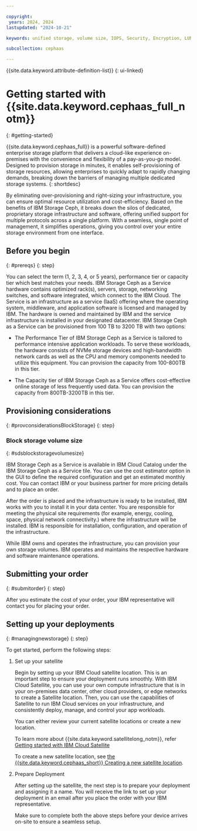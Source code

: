 ```yaml
---

copyright:
 years: 2024, 2024
lastupdated: "2024-10-21"

keywords: unified storage, volume size, IOPS, Security, Encryption, LUN, secondary storage, mount storage, provision storage, iSCSI, MPIO, redundant

subcollection: cephaas

---
```

{{site.data.keyword.attribute-definition-list}}
{: ui-linked}

# Getting started with {{site.data.keyword.cephaas_full_notm}}
{: #getting-started}

{{site.data.keyword.cephaas_full}} is a powerful software-defined enterprise storage platform that delivers a cloud-like experience on-premises with the convenience and flexibility of a pay-as-you-go model. Designed to provision storage in minutes, it enables self-provisioning of storage resources, allowing enterprises to quickly adapt to rapidly changing demands, breaking down the barriers of managing multiple dedicated storage systems.
{: shortdesc}

By eliminating over-provisioning and right-sizing your infrastructure, you can ensure optimal resource utilization and cost-efficiency. Based on the benefits of IBM Storage Ceph, it breaks down the silos of dedicated, proprietary storage infrastructure and software, offering unified support for multiple protocols across a single platform. With a seamless, single point of management, it simplifies operations, giving you control over your entire storage environment from one interface.


## Before you begin
{: #prereqs}
{: step}

You can select the term (1, 2, 3, 4, or 5 years), performance tier or capacity tier which best matches your needs. IBM Storage Ceph as a Service hardware contains optimized rack(s), servers, storage, networking switches, and software integrated, which connect to the IBM Cloud.
The Service is an infrastructure as a service (IaaS) offering where the operating system, middleware, and application software is licensed and managed by IBM. The hardware is owned and maintained by IBM and the service infrastructure is installed in your designated datacenter.
IBM Storage Ceph as a Service can be provisioned from 100 TB to 3200 TB with two options:

- The Performance Tier of IBM Storage Ceph as a Service is tailored to performance intensive application workloads. To serve these workloads, the hardware consists of NVMe storage devices and high-bandwidth network cards as well as the CPU and memory components needed to utilize this equipment. You can provision the capacity from 100-800TB in this tier.

- The Capacity tier of IBM Storage Ceph as a Service offers cost-effective online storage of less frequently used data. You can provision the capacity from 800TB-3200TB in this tier.



## Provisioning considerations
{: #provconsiderationsBlockStorage}
{: step}

### Block storage volume size
{: #sdsblockstoragevolumesize}

IBM Storage Ceph as a Service is available in IBM Cloud Catalog under the IBM Storage Ceph as a Service tile. You can use the cost estimator option in the GUI to define the required configuration and get an estimated monthly cost. You can contact IBM or your business partner for more pricing details and to place an order.

After the order is placed and the infrastructure is ready to be installed, IBM works with you to install it in your data center. You are responsible for meeting the physical site requirements (for example, energy, cooling, space, physical network connectivity.) where the infrastructure will be installed. IBM is responsible for installation, configuration, and operation of the infrastructure.

While IBM owns and operates the infrastructure, you can provision your own storage volumes. IBM operates and maintains the respective hardware and software maintenance operations.


## Submitting your order
{: #submitorder}
{: step}

After you estimate the cost of your order, your IBM representative will contact you for placing your order.


## Setting up your deployments
{: #managingnewstorage}
{: step}

To get started, perform the following steps:

1. Set up your satellite

    Begin by setting up your IBM Cloud satellite location. This is an important step to ensure your deployment runs smoothly. With IBM Cloud Satellite, you can use your own compute infrastructure that is in your on-premises data center, other cloud providers, or edge networks to create a Satellite location. Then, you can use the capabilities of Satellite to run IBM Cloud services on your infrastructure, and consistently deploy, manage, and control your app workloads.

    You can either review your current satellite locations or create a new location.


    To learn more about {{site.data.keyword.satellitelong_notm}}, refer [Getting started with IBM Cloud Satellite](/docs/satellite?topic=satellite-getting-started)

    To create a new satellite location, see [the {{site.data.keyword.cephaas_short}} Creating a new satellite location](/docs/cephaas?topic=cephaas-creating-anew-satellite-location).


2. Prepare Deployment

    After setting up the satellite, the next step is to prepare your deployment and assigning  it a name. You will receive the link to set up your deployment in an email after you place the order with your IBM representative.

    Make sure to complete both the above steps before your device arrives on-site to ensure a seamless setup.
